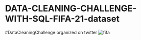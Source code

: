 # DATA-CLEANING-CHALLENGE-WITH-SQL-FIFA-21-dataset
 #DataCleaningChallenge organized on twitter
![fifa](https://user-images.githubusercontent.com/100960483/227168430-f7cd47b8-e5e4-49d7-a56f-d1b2b745e593.PNG)
